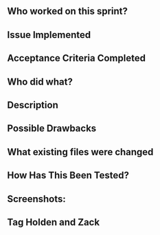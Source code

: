 ## Who worked on this sprint?

## Issue Implemented
<!--- Please link the issue here -->

## Acceptance Criteria Completed
<!--- Please include the acceptance criteria from the issue here -->

## Who did what?
<!-- Saying you all did it together is great too! -->

## Description
<!--- Describe your changes in detail -->

## Possible Drawbacks
<!--- What are the possible side effects or negative impacts of your code? 
      Was there anything that wasn't completed, any potential bugs or edge
      cases not handled? Will this code break other code?-->

## What existing files were changed

## How Has This Been Tested?
<!--- Please describe how you tested your changes. -->

## Screenshots:

## Tag Holden and Zack
<!-- Also tag your pr with the right tags and milestone>